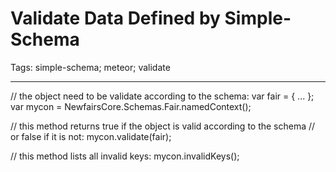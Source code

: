 # Validate Data Defined by Simple-Schema
Tags: simple-schema; meteor; validate

------

// the object need to be validate according to the schema:
var fair = { ... };
var mycon = NewfairsCore.Schemas.Fair.namedContext();

// this method returns true if the object is valid according to the schema
// or false if it is not:
mycon.validate(fair);

// this method lists all invalid keys:
mycon.invalidKeys();
